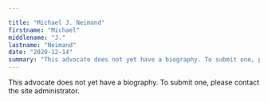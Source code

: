 ```yaml
---

title: "Michael J. Neimand"
firstname: "Michael"
middlename: "J."
lastname: "Neimand"
date: "2020-12-14"
summary: "This advocate does not yet have a biography. To submit one, please contact the site administrator."
---
```

This advocate does not yet have a biography. To submit one, please contact the site administrator.

